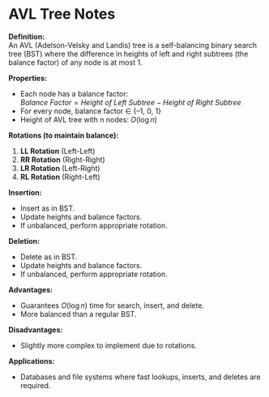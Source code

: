 # AVL Tree Notes

**Definition:**  
An AVL (Adelson-Velsky and Landis) tree is a self-balancing binary search tree (BST) where the difference in heights of left and right subtrees (the balance factor) of any node is at most 1.

**Properties:**
- Each node has a balance factor:  
  $Balance\ Factor = Height\ of\ Left\ Subtree - Height\ of\ Right\ Subtree$
- For every node, balance factor ∈ {–1, 0, 1}
- Height of AVL tree with n nodes: $O(\log n)$

**Rotations (to maintain balance):**
1. **LL Rotation** (Left-Left)
2. **RR Rotation** (Right-Right)
3. **LR Rotation** (Left-Right)
4. **RL Rotation** (Right-Left)

**Insertion:**
- Insert as in BST.
- Update heights and balance factors.
- If unbalanced, perform appropriate rotation.

**Deletion:**
- Delete as in BST.
- Update heights and balance factors.
- If unbalanced, perform appropriate rotation.

**Advantages:**
- Guarantees $O(\log n)$ time for search, insert, and delete.
- More balanced than a regular BST.

**Disadvantages:**
- Slightly more complex to implement due to rotations.

**Applications:**
- Databases and file systems where fast lookups, inserts, and deletes are required.
